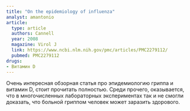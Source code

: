 ```yaml
---
title: "On the epidemiology of influenza"
analyst: amantonio
article:
  type: article
  authors: Cannell
  year: 2008
  magazine: Virol J
  link: https://www.ncbi.nlm.nih.gov/pmc/articles/PMC2279112/
  pubmed: PMC2279112
drugs:
- Витамин D
---
```


Очень интересная обзорная статья про эпидемиологию гриппа и витaмин D, стоит прочитать полностью. Среди прочего, оказывается, что в многочисленных лабораторных экспериментах так и не смогли доказать, что больной гриппом человек может заразить здорового.
